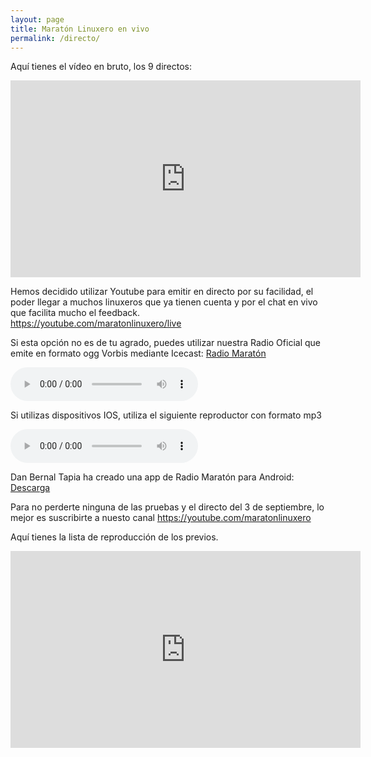 ```yaml
---
layout: page
title: Maratón Linuxero en vivo
permalink: /directo/
---
```

Aquí tienes el vídeo en bruto, los 9 directos:

<iframe width="560" height="315" src="https://www.youtube.com/embed/Yv90j2HVg1Q?start=1710" frameborder="0" allowfullscreen></iframe>


Hemos decidido utilizar Youtube para emitir en directo por su facilidad, el poder llegar a muchos linuxeros que ya tienen cuenta y por el chat en vivo que facilita mucho el feedback.  
<https://youtube.com/maratonlinuxero/live>


Si esta opción no es de tu agrado, puedes utilizar nuestra Radio Oficial que emite en formato ogg Vorbis mediante Icecast: [Radio Maratón](http://radiomaraton.ml)

<audio controls>
     <source src="http://200.24.229.253:8000/maratonlinuxero.ogg" type="audio/ogg">
     Your browser does not support the audio element.
</audio>

Si utilizas dispositivos IOS, utiliza el siguiente reproductor con formato mp3

<audio controls>
     <source src="http://200.24.229.253:8888/;?type=http" type="audio/mpeg">
     Your browser does not support the audio element.
</audio>

Dan Bernal Tapia ha creado una app de Radio Maratón para Android: [Descarga](/Maraton-Linuxero_1.3.apk)

Para no perderte ninguna de las pruebas y el directo del 3 de septiembre, lo mejor es suscribirte a nuesto canal <https://youtube.com/maratonlinuxero>

Aquí tienes la lista de reproducción de los previos.
<iframe width="560" height="315" src="https://www.youtube.com/embed/videoseries?list=PLz7ZCufmrnKJCLvFetPvz2mdiBy4vSmKf" frameborder="0" allowfullscreen></iframe>
